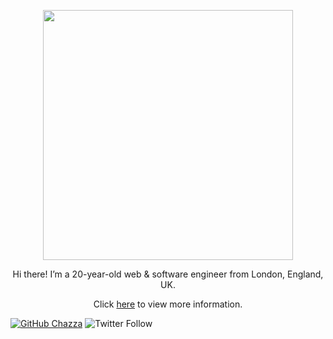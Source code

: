 <p align="center"><a href="https://charlie.sh" target="_blank"><img src="https://i.imgur.com/InlPkul.png" width="400"></a></p>
<p align="center"> Hi there! I’m a 20-year-old web & software engineer from London, England, UK.</p>

<p align="center">Click <a href="https://charlie.sh">here</a> to view more information.</p>

[![GitHub Chazza](https://img.shields.io/github/followers/heychazza?label=follow&style=social)](https://github.com/heychazza)
![Twitter Follow](https://img.shields.io/twitter/follow/heychazza?style=social)
